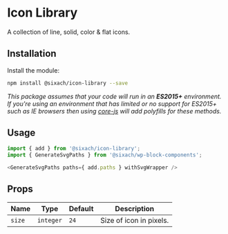 # Icon Library

A collection of line, solid, color & flat icons.

## Installation

Install the module:

```bash
npm install @sixach/icon-library --save
```

_This package assumes that your code will run in an **ES2015+** environment. If you're using an environment that has limited or no support for ES2015+ such as IE browsers then using [core-js](https://github.com/zloirock/core-js) will add polyfills for these methods._

## Usage

```js
import { add } from '@sixach/icon-library';
import { GenerateSvgPaths } from '@sixach/wp-block-components';

<GenerateSvgPaths paths={ add.paths } withSvgWrapper />
```

## Props

Name | Type | Default | Description
--- | --- | --- | ---
`size` | `integer` | `24` | Size of icon in pixels.
